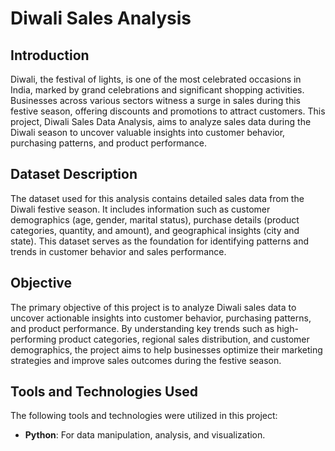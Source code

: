 # Diwali Sales Analysis

## Introduction
Diwali, the festival of lights, is one of the most celebrated occasions in India, marked by grand celebrations and significant shopping activities. Businesses across various sectors witness a surge in sales during this festive season, offering discounts and promotions to attract customers. This project, Diwali Sales Data Analysis, aims to analyze sales data during the Diwali season to uncover valuable insights into customer behavior, purchasing patterns, and product performance.

## Dataset Description
The dataset used for this analysis contains detailed sales data from the Diwali festive season. It includes information such as customer demographics (age, gender, marital status), purchase details (product categories, quantity, and amount), and geographical insights (city and state). This dataset serves as the foundation for identifying patterns and trends in customer behavior and sales performance.

## Objective
The primary objective of this project is to analyze Diwali sales data to uncover actionable insights into customer behavior, purchasing patterns, and product performance. By understanding key trends such as high-performing product categories, regional sales distribution, and customer demographics, the project aims to help businesses optimize their marketing strategies and improve sales outcomes during the festive season.

## Tools and Technologies Used
The following tools and technologies were utilized in this project:
* **Python**: For data manipulation, analysis, and visualization.
